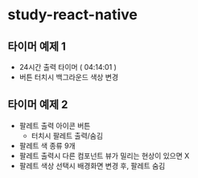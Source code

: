 # study-react-native

## 타이머 예제 1

- 24시간 출력 타이머 ( 04:14:01 )
- 버튼 터치시 백그라운드 색상 변경

## 타이머 예제 2

- 팔레트 출력 아이콘 버튼
    - 터치시 팔레트 출력/숨김
- 팔레트 색 종류 9개
- 팔레트 출력시 다른 컴포넌트 뷰가 밀리는 현상이 있으면 X
- 팔레트 색상 선택시 배경화면 변경 후, 팔레트 숨김
